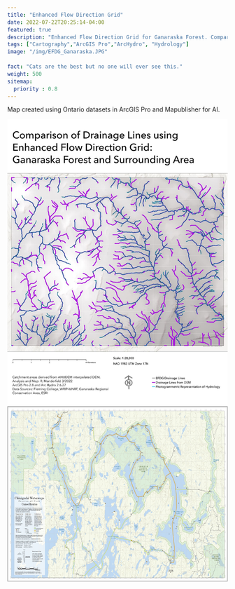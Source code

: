 ```yaml
---
title: "Enhanced Flow Direction Grid"
date: 2022-07-22T20:25:14-04:00
featured: true
description: "Enhanced Flow Direction Grid for Ganaraska Forest. Comparison of drainage lines from ANUDEM interpolated DEM to photogrammetric representation."
tags: ["Cartography","ArcGIS Pro","ArcHydro", "Hydrology"]
image: "/img/EFDG_Ganaraska.JPG"

fact: "Cats are the best but no one will ever see this."
weight: 500
sitemap:
  priority : 0.8
---
```



Map created using Ontario datasets in ArcGIS Pro and Mapublisher for AI.


![Drainage Lines](/img/EFDG_Ganaraska.JPG "Comparison of Drainage Lines")
<img src="/img/cwpp_map_crop.JPG" alt="chiniguchi waterways map" style="height: 400px; width:300px."/>

